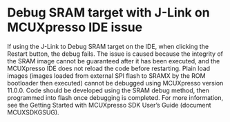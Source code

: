 # Debug SRAM target with J-Link on MCUXpresso IDE issue 

If using the J-Link to Debug SRAM target on the IDE, when clicking the Restart button, the debug fails. The issue is caused because the integrity of the SRAM image cannot be guaranteed after it has been executed, and the MCUXpresso IDE does not reload the code before restarting. Plain load images \(images loaded from external SPI flash to SRAMX by the ROM bootloader then executed\) cannot be debugged using MCUXpresso version 11.0.0. Code should be developed using the SRAM debug method, then programmed into flash once debugging is completed. For more information, see the Getting Started with MCUXpresso SDK User’s Guide \(document MCUXSDKGSUG\).
